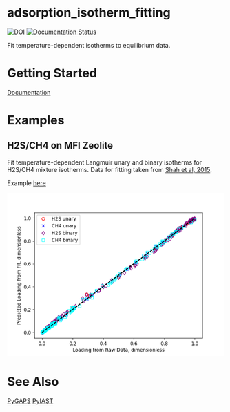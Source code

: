 # adsorption_isotherm_fitting
[![DOI](https://zenodo.org/badge/255999657.svg)](https://zenodo.org/badge/latestdoi/255999657)
[![Documentation Status](https://readthedocs.org/projects/adsorption-isotherm-fitting/badge/?version=latest)](https://adsorption-isotherm-fitting.readthedocs.io/en/latest/?badge=latest)

Fit temperature-dependent isotherms to equilibrium data.

# Getting Started

[Documentation](https://adsorption-isotherm-fitting.readthedocs.io/en/latest/)

Examples
========

H2S/CH4 on MFI Zeolite
----------------------

Fit temperature-dependent Langmuir unary and binary isotherms for H2S/CH4 mixture isotherms.
Data for fitting taken from [Shah et al, 2015](https://doi.org/10.1021/acs.langmuir.5b03015).

Example [here](https://adsorption-isotherm-fitting.readthedocs.io/en/latest/h2s_ch4.html)

<p align="center">
    <img
        src="docs/source/h2s_ch4_example.png"
        width="640"
    />
</p>

# See Also
[PyGAPS](https://github.com/pauliacomi/pyGAPS)
[PyIAST](https://github.com/CorySimon/pyIAST)


